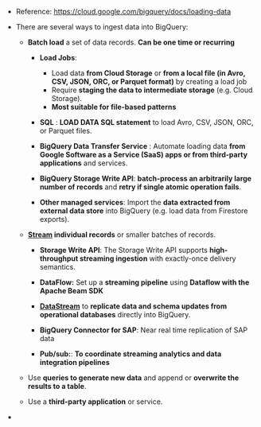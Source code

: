 - Reference: https://cloud.google.com/bigquery/docs/loading-data

- There are several ways to ingest data into BigQuery:
  - **Batch load** a set of data records. **Can be one time or recurring**
    - **Load Jobs**:
      - Load data **from Cloud Storage** or **from a local file (in Avro, CSV, JSON, ORC, or Parquet format)** by creating a load job
      - Require **staging the data to intermediate storage** (e.g. Cloud Storage).
      - **Most suitable for file-based patterns** 

    - **SQL** : **LOAD DATA SQL statement** to load Avro, CSV, JSON, ORC, or Parquet files.

    - **BigQuery Data Transfer Service** : Automate loading data **from Google Software as a Service (SaaS) apps or from third-party applications** and services.

    - **BigQuery Storage Write API**: **batch-process an arbitrarily large number of records** and **retry if single atomic operation fails**.

    - **Other managed services**: Import the **data extracted from external data store** into BigQuery (e.g. load data from Firestore exports).

  - **[Stream](https://cloud.google.com/bigquery/docs/loading-data#streaming) individual records** or smaller batches of records.
    - **Storage Write API**: The Storage Write API supports **high-throughput streaming ingestion** with exactly-once delivery semantics.

    - **DataFlow:**  Set up a **streaming pipeline** using **Dataflow with the Apache Beam SDK**

    - **[DataStream](https://cloud.google.com/datastream-for-bigquery?hl=en)** to **replicate data and schema updates from operational databases** directly into BigQuery.

    - **BigQuery Connector for SAP**: Near real time replication of SAP data

    - **Pub/sub:**: **To coordinate streaming analytics and data integration pipelines**  

  - Use **queries to generate new data** and append or **overwrite the results to a table**.
  - Use a **third-party application** or service.

-  
